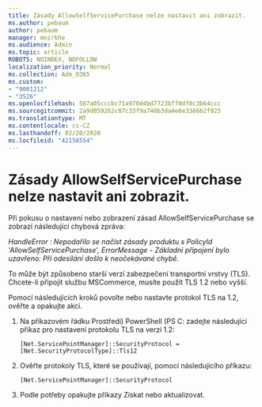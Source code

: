 ```yaml
---
title: Zásady AllowSelfServicePurchase nelze nastavit ani zobrazit.
ms.author: pebaum
author: pebaum
manager: mnirkhe
ms.audience: Admin
ms.topic: article
ROBOTS: NOINDEX, NOFOLLOW
localization_priority: Normal
ms.collection: Adm_O365
ms.custom:
- "9001212"
- "3526"
ms.openlocfilehash: 587a05cccbc71a970d4bd7723bff0df0c3b64ccc
ms.sourcegitcommit: 2a9d059262c07c33f9a740b3da4e6e3366b2f925
ms.translationtype: MT
ms.contentlocale: cs-CZ
ms.lasthandoff: 02/20/2020
ms.locfileid: "42158554"
---
```

# <a name="unable-to-set-or-view-the-allowselfservicepurchase-policy"></a>Zásady AllowSelfServicePurchase nelze nastavit ani zobrazit.

Při pokusu o nastavení nebo zobrazení zásad AllowSelfServicePurchase se zobrazí následující chybová zpráva:

*HandleError : Nepodařilo se načíst zásady produktu s PolicyId 'AllowSelfServicePurchase', ErrorMessage - Základní připojení bylo uzavřeno: Při odesílání došlo k neočekávané chybě.*

To může být způsobeno starší verzí zabezpečení transportní vrstvy (TLS). Chcete-li připojit službu MSCommerce, musíte použít TLS 1.2 nebo vyšší.  

Pomocí následujících kroků povolte nebo nastavte protokol TLS na 1.2, ověřte a opakujte akci.
 1. Na příkazovém řádku Prostředí\) PowerShell (PS C: zadejte následující příkaz pro nastavení protokolu TLS na verzi 1.2:

    `[Net.ServicePointManager]::SecurityProtocol = [Net.SecurityProtocolType]::Tls12`

2. Ověřte protokoly TLS, které se používají, pomocí následujícího příkazu:

    `[Net.ServicePointManager]::SecurityProtocol` 

3. Podle potřeby opakujte příkazy Získat nebo aktualizovat.

